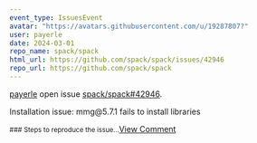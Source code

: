 ```yaml
---
event_type: IssuesEvent
avatar: "https://avatars.githubusercontent.com/u/19287807?"
user: payerle
date: 2024-03-01
repo_name: spack/spack
html_url: https://github.com/spack/spack/issues/42946
repo_url: https://github.com/spack/spack
---
```


<a href='https://github.com/payerle' target='_blank'>payerle</a> open issue <a href='https://github.com/spack/spack/issues/42946' target='_blank'>spack/spack#42946</a>.

<p>Installation issue: mmg@5.7.1 fails to install libraries</p><small>### Steps to reproduce the issue...</small><a href='https://github.com/spack/spack/issues/42946' target='_blank'>View Comment</a>